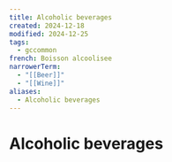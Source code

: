 ```yaml
---
title: Alcoholic beverages
created: 2024-12-18
modified: 2024-12-25
tags:
  - gccommon
french: Boisson alcoolisee
narrowerTerm:
  - "[[Beer]]"
  - "[[Wine]]"
aliases:
  - Alcoholic beverages
---
```

# Alcoholic beverages
